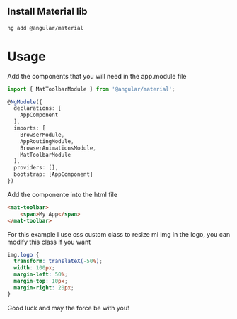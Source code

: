 ## Install Material lib

```sh
ng add @angular/material
```

# Usage

Add the components that you will need in the app.module file

```typescript
import { MatToolbarModule } from '@angular/material';

@NgModule({
  declarations: [
    AppComponent
  ],
  imports: [
    BrowserModule,
    AppRoutingModule,
    BrowserAnimationsModule,
    MatToolbarModule
  ],
  providers: [],
  bootstrap: [AppComponent]
})
```

Add the componente into the html file

```html
<mat-toolbar>
    <span>My App</span>
</mat-toolbar>
```

For this example I use css custom class to resize mi img in the logo, you can modify this class if you want

```css
img.logo {
  transform: translateX(-50%);
  width: 100px;
  margin-left: 50%;
  margin-top: 10px;
  margin-right: 20px;
}
```

Good luck and may the force be with you!